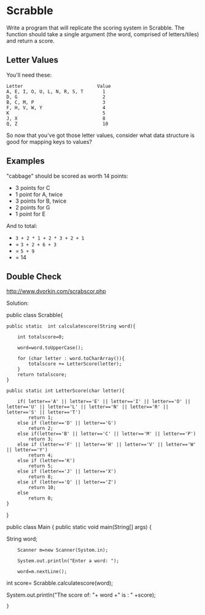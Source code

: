 # Scrabble

Write a program that will replicate the scoring system in Scrabble. The function should take a single argument (the word, comprised of letters/tiles) and return a score. 

## Letter Values

You'll need these:

```plain
Letter                           Value
A, E, I, O, U, L, N, R, S, T       1
D, G                               2
B, C, M, P                         3
F, H, V, W, Y                      4
K                                  5
J, X                               8
Q, Z                               10
```

So now that you've got those letter values, consider what data structure is good for mapping keys to values?

## Examples
"cabbage" should be scored as worth 14 points:

- 3 points for C
- 1 point for A, twice
- 3 points for B, twice
- 2 points for G
- 1 point for E

And to total:

- `3 + 2 * 1 + 2 * 3 + 2 + 1`
- = `3 + 2 + 6 + 3`
- = `5 + 9`
- = 14

## Double Check
http://www.dvorkin.com/scrabscor.php



Solution:

public class Scrabble{

    public static  int calculatescore(String word){

        int totalscore=0;

        word=word.toUpperCase();

        for (char letter : word.toCharArray()){
            totalscore += LetterScore(letter);
        }
        return totalscore;
    }

    public static int LetterScore(char letter){

        if( letter=='A' || letter=='E' || letter=='I' || letter=='O' || letter=='U' || letter=='L' || letter=='N' || letter=='R' || letter=='S' || letter=='T')
            return 1;
        else if (letter=='D' || letter=='G')
            return 2;
        else if(letter=='B' || letter=='C' || letter=='M' || letter=='P')
            return 3;
        else if (letter=='F' || letter=='H' || letter=='V' || letter=='W' || letter=='Y')
            return 4;
        else if (letter=='K')
            return 5;
        else if (letter=='J' || letter=='X')
            return 8;
        else if (letter=='Q' || letter=='Z')
            return 10;
        else
            return 0;
    }
}


public class Main {
    public static void main(String[] args) {

String word;

        Scanner m=new Scanner(System.in);

        System.out.println("Enter a word: ");

        word=m.nextLine();
int score= Scrabble.calculatescore(word);

System.out.println("The score of: "+ word +" is : " +score);

    }

